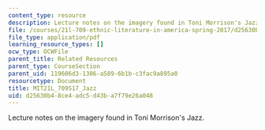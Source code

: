 ```yaml
---
content_type: resource
description: Lecture notes on the imagery found in Toni Morrison's Jazz.
file: /courses/21l-709-ethnic-literature-in-america-spring-2017/d25630b48ce4adc5d43ba7f79e26a048_MIT21L_709S17_Jazz.pdf
file_type: application/pdf
learning_resource_types: []
ocw_type: OCWFile
parent_title: Related Resources
parent_type: CourseSection
parent_uid: 119606d3-1306-a589-6b1b-c3fac9a895a0
resourcetype: Document
title: MIT21L_709S17_Jazz
uid: d25630b4-8ce4-adc5-d43b-a7f79e26a048
---
```

Lecture notes on the imagery found in Toni Morrison's Jazz.

